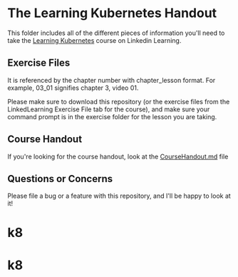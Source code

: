 # The Learning Kubernetes Handout

This folder includes all of the different pieces of information you'll need to take the [Learning Kubernetes](https://www.linkedin.com/learning/learning-kubernetes/) course on Linkedin Learning. 

## Exercise Files
It is referenced by the chapter number with chapter_lesson format. For example, 03_01 signifies chapter 3, video 01.

Please make sure to download this repository (or the exercise files from the LinkedLearning Exercise File tab for the course), and make sure your command prompt is in the exercise folder for the lesson you are taking. 

## Course Handout
If you're looking for the course handout, look at the [CourseHandout.md](CourseHandout.md) file

## Questions or Concerns
Please file a bug or a feature with this repository, and I'll be happy to look at it!
# k8
# k8
